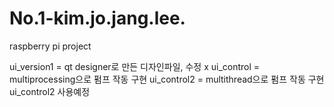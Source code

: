 # No.1-kim.jo.jang.lee.
raspberry pi project

ui_version1 = qt designer로 만든 디자인파일, 수정 x
ui_control = multiprocessing으로 펌프 작동 구현
ui_control2 = multithread으로 펌프 작동 구현 
ui_control2 사용예정
